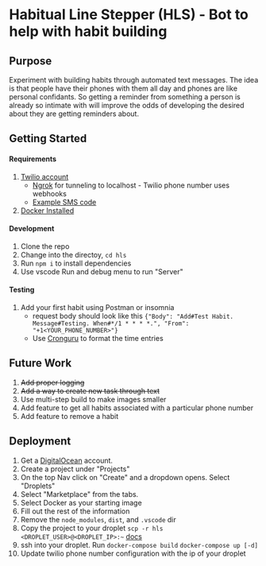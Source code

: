 # Habitual Line Stepper (HLS) - Bot to help with habit building

## Purpose

Experiment with building habits through automated text messages. The idea is that people
have their phones with them all day and phones are like personal confidants. So getting
a reminder from something a person is already so intimate with will improve the odds of developing
the desired about they are getting reminders about.

## Getting Started

#### Requirements

1. [Twilio account](https://www.twilio.com/try-twilio)
    - [Ngrok](https://ngrok.com/) for tunneling to localhost - Twilio phone number uses webhooks
    - [Example SMS code](https://www.twilio.com/docs/sms/tutorials/how-to-send-sms-messages-node-js#send-an-sms-message-in-node-via-the-rest-api)
2. [Docker Installed](https://www.docker.com/get-started)

#### Development

1. Clone the repo
2. Change into the directoy, `cd hls`
3. Run `npm i` to install dependencies
4. Use vscode Run and debug menu to run "Server"

#### Testing

1. Add your first habit using Postman or insomnia
    - request body should look like this
      `{"Body": "Add#Test Habit. Message#Testing. When#*/1 * * * *.", "From": "+1<YOUR_PHONE_NUMBER>"}`
    - Use [Cronguru](https://crontab.guru/) to format the time entries

## Future Work

1. ~~Add proper logging~~
2. ~~Add a way to create new task through text~~
3. Use multi-step build to make images smaller
4. Add feature to get all habits associated with a particular phone number
5. Add feature to remove a habit

## Deployment

1. Get a [DigitalOcean](https://www.digitalocean.com/) account.
2. Create a project under "Projects"
3. On the top Nav click on "Create" and a dropdown opens. Select "Droplets"
4. Select "Marketplace" from the tabs.
5. Select Docker as your starting image
6. Fill out the rest of the information
7. Remove the `node_modules`, `dist`, and `.vscode` dir
8. Copy the project to your droplet `scp -r hls <DROPLET_USER>@<DROPLET_IP>:~` [docs](https://man.openbsd.org/scp)
9. ssh into your droplet. Run `docker-compose build` `docker-compose up [-d]`
10. Update twilio phone number configuration with the ip of your droplet
